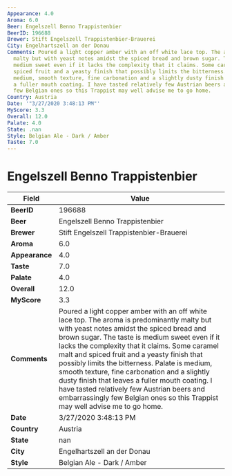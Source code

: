 ```yaml
---
Appearance: 4.0
Aroma: 6.0
Beer: Engelszell Benno Trappistenbier
BeerID: 196688
Brewer: Stift Engelszell Trappistenbier-Brauerei
City: Engelhartszell an der Donau
Comments: Poured a light copper amber with an off white lace top. The aroma is predominantly
  malty but with yeast notes amidst the spiced bread and brown sugar. The taste is
  medium sweet even if it lacks the complexity that it claims. Some caramel malt and
  spiced fruit and a yeasty finish that possibly limits the bitterness. Palate is
  medium, smooth texture, fine carbonation and a slightly dusty finish that leaves
  a fuller mouth coating. I have tasted relatively few Austrian beers and embarrassingly
  few Belgian ones so this Trappist may well advise me to go home.
Country: Austria
Date: '"3/27/2020 3:48:13 PM"'
MyScore: 3.3
Overall: 12.0
Palate: 4.0
State: .nan
Style: Belgian Ale - Dark / Amber
Taste: 7.0
---
```


# Engelszell Benno Trappistenbier

| Field         | Value |
|---------------|-------|
| **BeerID** | 196688 |
| **Beer** | Engelszell Benno Trappistenbier |
| **Brewer** | Stift Engelszell Trappistenbier-Brauerei |
| **Aroma** | 6.0 |
| **Appearance** | 4.0 |
| **Taste** | 7.0 |
| **Palate** | 4.0 |
| **Overall** | 12.0 |
| **MyScore** | 3.3 |
| **Comments** | Poured a light copper amber with an off white lace top. The aroma is predominantly malty but with yeast notes amidst the spiced bread and brown sugar. The taste is medium sweet even if it lacks the complexity that it claims. Some caramel malt and spiced fruit and a yeasty finish that possibly limits the bitterness. Palate is medium, smooth texture, fine carbonation and a slightly dusty finish that leaves a fuller mouth coating. I have tasted relatively few Austrian beers and embarrassingly few Belgian ones so this Trappist may well advise me to go home. |
| **Date** | 3/27/2020 3:48:13 PM |
| **Country** | Austria |
| **State** | nan |
| **City** | Engelhartszell an der Donau |
| **Style** | Belgian Ale - Dark / Amber |
